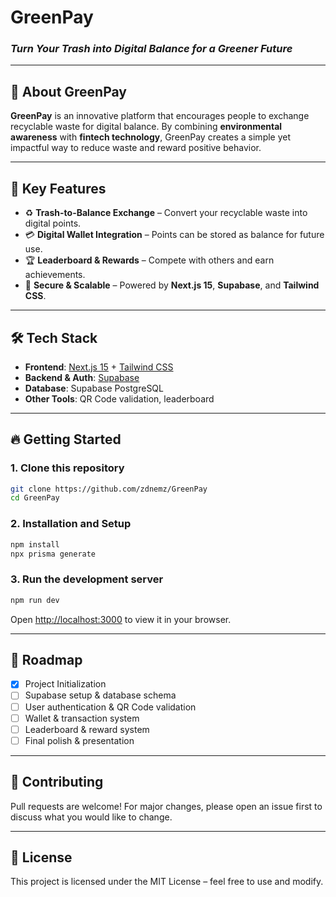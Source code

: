 # **GreenPay**

### _Turn Your Trash into Digital Balance for a Greener Future_

---

## 🌱 **About GreenPay**

**GreenPay** is an innovative platform that encourages people to exchange recyclable waste for digital balance. By combining **environmental awareness** with **fintech technology**, GreenPay creates a simple yet impactful way to reduce waste and reward positive behavior.

---

## 🚀 **Key Features**

- ♻️ **Trash-to-Balance Exchange** – Convert your recyclable waste into digital points.
- 💳 **Digital Wallet Integration** – Points can be stored as balance for future use.
- 🏆 **Leaderboard & Rewards** – Compete with others and earn achievements.
- 🔐 **Secure & Scalable** – Powered by **Next.js 15**, **Supabase**, and **Tailwind CSS**.

---

## 🛠 **Tech Stack**

- **Frontend**: [Next.js 15](https://nextjs.org/) + [Tailwind CSS](https://tailwindcss.com/)
- **Backend & Auth**: [Supabase](https://supabase.com/)
- **Database**: Supabase PostgreSQL
- **Other Tools**: QR Code validation, leaderboard

---

## 🔥 **Getting Started**

### **1. Clone this repository**

```bash
git clone https://github.com/zdnemz/GreenPay
cd GreenPay
```

### **2. Installation and Setup**

```bash
npm install
npx prisma generate
```

### **3. Run the development server**

```bash
npm run dev
```

Open [http://localhost:3000](http://localhost:3000) to view it in your browser.

---

## 📌 **Roadmap**

- [x] Project Initialization
- [ ] Supabase setup & database schema
- [ ] User authentication & QR Code validation
- [ ] Wallet & transaction system
- [ ] Leaderboard & reward system
- [ ] Final polish & presentation

---

## 🤝 **Contributing**

Pull requests are welcome! For major changes, please open an issue first to discuss what you would like to change.

---

## 📄 **License**

This project is licensed under the MIT License – feel free to use and modify.
